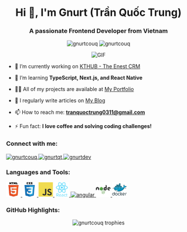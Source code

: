 <h1 align="center">Hi 👋, I'm Gnurt (Trần Quốc Trung)</h1>
<h3 align="center">A passionate Frontend Developer from Vietnam</h3>

<p align="center">
  <img src="https://komarev.com/ghpvc/?username=gnurtcouq&label=Profile%20views&color=0e75b6&style=flat" alt="gnurtcouq" />
  <img src="https://img.shields.io/github/followers/gnurtcouq?label=Follow&style=social" alt="gnurtcouq" />
</p>
<div align="center">
 <img alt="GIF" src="https://media4.giphy.com/media/11KzOet1ElBDz2/giphy.gif?cid=6c09b952ufa3xxbbm0mpuadm2zaik3wjp4m9luz2ly0lyz8d&ep=v1_internal_gif_by_id&rid=giphy.gif&ct=g" />
</div>

- 🔭 I’m currently working on [KTHUB - The Enest CRM](https://github.com/KTHUB-Technologies/The-Enest-CRM)

- 🌱 I’m learning **TypeScript, Next.js, and React Native**

- 👨‍💻 All of my projects are available at [My Portfolio](https://github.com/gnurtcouq)

- 📝 I regularly write articles on [My Blog](https://blog.gnurtcouq.com)

- 📫 How to reach me: **tranquoctrung0311@gmail.com**

- ⚡ Fun fact: **I love coffee and solving coding challenges!**

<h3 align="left">Connect with me:</h3>
<p align="left">
  <a href="https://linkedin.com/in/gnurtcouq" target="blank">
    <img align="center" src="https://raw.githubusercontent.com/rahuldkjain/github-profile-readme-generator/master/src/images/icons/Social/linked-in-alt.svg" alt="gnurtcouq" height="30" width="40" />
  </a>
  <a href="https://fb.com/gnurtqt" target="blank">
    <img align="center" src="https://raw.githubusercontent.com/rahuldkjain/github-profile-readme-generator/master/src/images/icons/Social/facebook.svg" alt="gnurtqt" height="30" width="40" />
  </a>
  <a href="https://twitter.com/gnurtdev" target="blank">
    <img align="center" src="https://raw.githubusercontent.com/rahuldkjain/github-profile-readme-generator/master/src/images/icons/Social/twitter.svg" alt="gnurtdev" height="30" width="40" />
  </a>
</p>

<h3 align="left">Languages and Tools:</h3>
<p align="left">
  <a href="https://developer.mozilla.org/en-US/docs/Web/HTML" target="_blank">
    <img src="https://raw.githubusercontent.com/devicons/devicon/master/icons/html5/html5-original-wordmark.svg" alt="html5" width="40" height="40" />
  </a>
  <a href="https://developer.mozilla.org/en-US/docs/Web/CSS" target="_blank">
    <img src="https://raw.githubusercontent.com/devicons/devicon/master/icons/css3/css3-original-wordmark.svg" alt="css3" width="40" height="40" />
  </a>
  <a href="https://developer.mozilla.org/en-US/docs/Web/JavaScript" target="_blank">
    <img src="https://raw.githubusercontent.com/devicons/devicon/master/icons/javascript/javascript-original.svg" alt="javascript" width="40" height="40" />
  </a>
  <a href="https://reactjs.org" target="_blank">
    <img src="https://raw.githubusercontent.com/devicons/devicon/master/icons/react/react-original-wordmark.svg" alt="react" width="40" height="40" />
  </a>
  <a href="https://angular.io" target="_blank">
    <img src="https://angular.io/assets/images/logos/angular/angular.svg" alt="angular" width="40" height="40" />
  </a>
  <a href="https://nodejs.org" target="_blank">
    <img src="https://raw.githubusercontent.com/devicons/devicon/master/icons/nodejs/nodejs-original-wordmark.svg" alt="nodejs" width="40" height="40" />
  </a>
  <a href="https://www.docker.com/" target="_blank">
    <img src="https://raw.githubusercontent.com/devicons/devicon/master/icons/docker/docker-original-wordmark.svg" alt="docker" width="40" height="40" />
  </a>
  <!-- Add more as needed -->
</p>

<h3 align="left">GitHub Highlights:</h3>

<p align="center">
  <!-- Trophy showcase -->
  <img src="https://github-profile-trophy.vercel.app/?username=gnurtcouq&theme=radical&no-bg=true&no-frame=true&column=7" alt="gnurtcouq trophies" />
</p>



